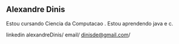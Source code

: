 ## Alexandre Dinis


Estou cursando Ciencia da Computacao .
Estou aprendendo java e c.

linkedin alexandreDinis/
email/  dinisde@gmail.com/
<!--
**alexandreDinis/alexandreDinis** is a ✨ _special_ ✨ repository because its `README.md` (this file) appears on your GitHub profile.

Here are some ideas to get you started:

- 🔭 I’m currently workin
- 🌱 I’m currently learning ...
- 👯 I’m looking to collaborate on ...
- 🤔 I’m looking for help with ...
- 💬 Ask me about ...
- 📫 How to reach me: ...
- 😄 Pronouns: ...
- ⚡ Fun fact: ...
-->
